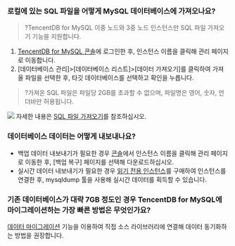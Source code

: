 
### 로컬에 있는 SQL 파일을 어떻게 MySQL 데이터베이스에 가져오나요?
>?TencentDB for MySQL 이중 노드와 3중 노드 인스턴스만 SQL 파일 가져오기 기능을 지원합니다.
>
1. [TencentDB for MySQL 콘솔](https://console.cloud.tencent.com/cdb)에 로그인한 후, 인스턴스 이름을 클릭해 관리 페이지로 이동합니다.
2. [데이터베이스 관리]>[데이터베이스 리스트]>[데이터 가져오기]를 클릭하여 가져올 파일을 선택한 후, 타깃 데이터베이스를 선택하고 확인을 누릅니다.
>?가져온 SQL 파일은 파일당 2GB를 초과할 수 없으며, 파일명은 영어, 숫자, 언더바만 허용됩니다.
>
![](https://main.qcloudimg.com/raw/a8854e74caebb9c69d831dc1583c10c0.png)
자세한 내용은 [SQL 파일 가져오기](https://intl.cloud.tencent.com/document/product/236/8466)를 참조하십시오.

### 데이터베이스 데이터는 어떻게 내보내나요?
- 백업 데이터 내보내기가 필요한 경우 [콘솔](https://console.cloud.tencent.com/cdb)에서 인스턴스 이름을 클릭해 관리 페이지로 이동한 후, [백업 복구] 페이지를 선택해 다운로드하십시오.
- 실시간 데이터 내보내기가 필요한 경우 [읽기 전용 인스턴스](https://intl.cloud.tencent.com/document/product/236/7270)를 구매하여 인스턴스를 연결한 후, mysqldump 툴을 사용해 실시간 데이터를 획득할 수 있습니다.

### 기존 데이터베이스가 대략 7GB 정도인 경우 TencentDB for MySQL에 마이그레이션하는 가장 빠른 방법은 무엇인가요?
[데이터 마이그레이션](https://intl.cloud.tencent.com/zh/document/product/571/34103) 기능을 이용하여 직접 소스 라이브러리에 연결해 데이터 동기화하는 방법을 권장합니다.

